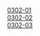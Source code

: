 [0302-01](https://cdn.jsdelivr.net/gh/kjohuigf/grorge/src/0302.zip)  
[0302-02](https://cdn.jsdelivr.net/gh/kjohuigf/grorge/src/0302.zip)  
[0302-03](https://cdn.jsdelivr.net/gh/kjohuigf/grorge/src/0302.zip)

